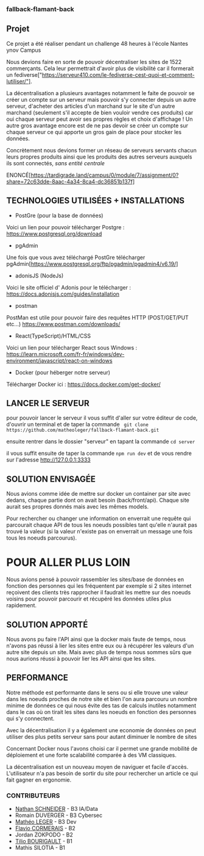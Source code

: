 ### fallback-flamant-back

## Projet
Ce projet a été réaliser pendant un challenge 48 heures à l'école Nantes ynov Campus 

Nous devions faire en sorte de pouvoir décentraliser les sites de 1522 commerçants. Cela leur permettrait d'avoir plus de visibilité car il formerait un fediverse["https://serveur410.com/le-fediverse-cest-quoi-et-comment-lutiliser/"].

La décentralisation a plusieurs avantages notamment le faite de pouvoir se créer un compte sur un serveur mais pouvoir s'y connecter depuis un autre serveur, d'acheter des articles d'un marchand sur le site d'un autre marchand (seulement s'il accepte de bien vouloir vendre ces produits) car oui chaque serveur peut avoir ses propres règles et choix d'affichage ! Un autre gros avantage encore est de ne pas devoir se créer un compte sur chaque serveur ce qui apporte un gros gain de place pour stocker les données.

Concrètement nous devions former un réseau de serveurs servants chacun leurs propres produits ainsi que les produits des autres serveurs auxquels ils sont connectés, *sans entité centrale*

ENONCÉ[https://tardigrade.land/campus/0/module/7/assignment/0?share=72c63dde-8aac-4a34-8ca4-dc36851b137f]

## TECHNOLOGIES UTILISÉES + INSTALLATIONS

* PostGre (pour la base de données)

Voici un lien pour pouvoir télécharger Postgre : https://www.postgresql.org/download

* pgAdmin

Une fois que vous avez téléchargé PostGre télécharger pgAdmin[https://www.postgresql.org/ftp/pgadmin/pgadmin4/v6.19/]

* adonisJS (NodeJs)

Voici le site officiel d' Adonis pour le télécharger : https://docs.adonisjs.com/guides/installation

* postman

PostMan est utile pour pouvoir faire des requêtes HTTP (POST/GET/PUT etc...) https://www.postman.com/downloads/

* React(TypeScript)/HTML/CSS

Voici un lien pour télécharger React sous Windows : https://learn.microsoft.com/fr-fr/windows/dev-environment/javascript/react-on-windows

* Docker (pour héberger notre serveur)

Télécharger Docker ici : https://docs.docker.com/get-docker/

## LANCER LE SERVEUR 

pour pouvoir lancer le serveur il vous suffit d'aller sur votre éditeur de code, d'ouvrir un terminal et de taper la commande ``` git clone  https://github.com/matheoleger/fallback-flamant-back.git```

ensuite rentrer dans le dossier "serveur" en tapant la commande ```cd server```

il vous suffit ensuite de taper la commande ```npm run dev``` et de vous rendre sur l'adresse http://127.0.0.1:3333

## SOLUTION ENVISAGÉE

Nous avions comme idée de mettre sur docker un container par site avec dedans, chaque partie dont on avait besoin (back/front/api). Chaque site aurait ses propres donnés mais avec les mêmes models.

Pour rechercher ou changer une information on enverrait une requête qui parcourait chaque API de tous les noeuds possibles tant qu'elle n'aurait pas trouvé la valeur (si la valeur n'existe pas on enverrait un message une fois tous les noeuds parcourus).

# POUR ALLER PLUS LOIN 

Nous avions pensé à pouvoir rassembler les sites/base de données en fonction des personnes qui les fréquentent par exemple si 2 sites internet reçoivent des clients très rapprocher il faudrait les mettre sur des noeuds voisins pour pouvoir parcourir et récupéré les données utiles plus rapidement.

## SOLUTION APPORTÉ 

Nous avons pu faire l'API ainsi que la docker mais faute de temps, nous n'avons pas réussi à lier les sites entre eux ou à récupérer les valeurs d'un autre site depuis un site. Mais avec plus de temps nous sommes sûrs que nous aurions réussi à pouvoir lier les API ainsi que les sites.

## PERFORMANCE 

Notre méthode est performante dans le sens ou si elle trouve une valeur dans les noeuds proches de notre site et bien l'on aura parcouru un nombre minime de données ce qui nous évite des tas de calculs inutiles notamment dans le cas où on tirait les sites dans les noeuds en fonction des personnes qui s'y connectent. 

Avec la décentralisation il y a également une economie de données on peut utiliser des plus petits serveur sans pour autant diminuer le nombre de sites 

Concernant Docker nous l'avons choisi car il permet une grande mobilité de déploiement et une forte scalabilité comparée à des VM classiques.

La décentralisation est un nouveau moyen de naviguer et facile d'accès. L'utilisateur n'a pas besoin de sortir du site pour rechercher un article ce qui fait gagner en ergonomie.

### CONTRIBUTEURS

* [Nathan SCHNEIDER](https://github.com/NatSch45) - B3 IA/Data
* Romain DUVERGER - B3 Cybersec
* [Mathéo LEGER](https://github.com/matheoleger) - B3 Dev
* [Flavio CORMERAIS](https://github.com/FCORMERAIS) - B2
* Jordan ZOKPODO - B2
* [Tilio BOURIGAULT](https://github.com/Tilio44) - B1
* Mathis SILOTIA - B1
